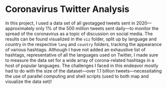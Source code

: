# Coronavirus Twitter Analysis

In this project, I used a data set of all geotagged tweets sent in 2020––approximately only 1% of the 500 million tweets sent daily––to monitor the spread of the coronavirus as a topic of discussion on social media. The results can be found visualized in the `viz` folder, split up by language and country in the respective `lang` and `country` folders, tracking the appearance of various hashtags. Although I have not added an exhaustive list of hashtags, representative of all the languages used on Twitter, I made sure to measure the data set for a wide array of corona-related hashtags in a host of popular languages. The challenges I faced in this endeavor mostly had to do with the size of the dataset––over 1.1 billion tweets––necessitating the use of parallel computing and shell scripts (used to both map and visualize the data set)! 
